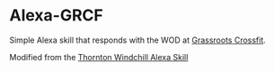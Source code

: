 # Alexa-GRCF

Simple Alexa skill that responds with the WOD at [Grassroots Crossfit](http://www.grassrootscrossfit.com/).

Modified from the [Thornton Windchill Alexa Skill](https://github.com/kevinl95/Thornton-Windchill-Alexa-Skill)